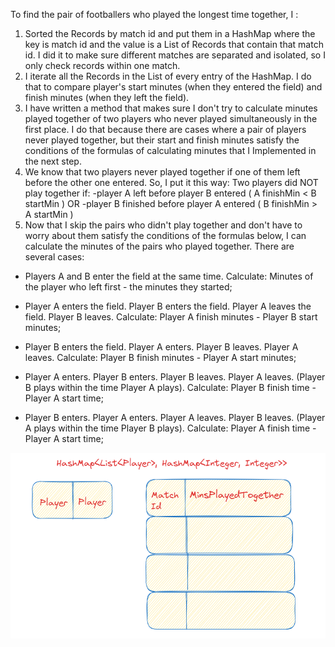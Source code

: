 To find the pair of footballers who played the longest time together, I :

1) Sorted the Records by match id and put them in a HashMap where the key is match id and the value is a List of Records that contain that match id.
   I did it to make sure different matches are separated and isolated, so I only check records within one match.
2) I iterate all the Records in the List of every entry of the HashMap. I do that to compare player's start minutes (when they entered the field)
   and finish minutes (when they left the field).
3) I have written a method that makes sure I don't try to calculate minutes played together of two players who never played simultaneously in the first place.
   I do that because there are cases where a pair of players never played together, but their start and finish minutes satisfy the conditions of the formulas of calculating minutes
   that I Implemented in the next step.
4) We know that two players never played together if one of them left before the other one entered. So, I put it this way:
   Two players did NOT play together if:
   -player A left before player B entered ( A finishMin < B startMin )
   OR
   -player B finished before player A entered ( B finishMin > A startMin )
5) Now that I skip the pairs who didn't play together and don't have to worry about them satisfy the conditions of the formulas below, I can calculate the minutes
   of the pairs who played together.
   There are several cases:

- Players A and B enter the field at the same time. Calculate: Minutes of the player who left first - the minutes they started;

- Player A enters the field. Player B enters the field. Player A leaves the field. Player B leaves. Calculate: Player A finish minutes - Player B start minutes;

- Player B enters the field. Player A enters. Player B leaves. Player A leaves. Calculate: Player B finish minutes - Player A start minutes;

- Player A enters. Player B enters. Player B leaves. Player A leaves. (Player B plays within the time Player A plays). Calculate: Player B finish time - Player A start time;

- Player B enters. Player A enters. Player A leaves. Player B leaves. (Player A plays within the time Player B plays). Calculate: Player A finish time - Player A start time;

![img.png](img.png)